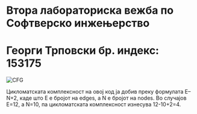 # Втора лабораториска вежба по Софтверско инжењерство
# Георги Трповски бр. индекс: 153175

![CFG](https://user-images.githubusercontent.com/63557696/91178338-481d4b00-e6e5-11ea-881a-35cd8a43cb22.png)

Цикломатската комплексност на овој код ја добив преку формулата E–N+2, каде што Е е бројот на edges, а N е бројот на nodes. 
Во случајoв Е=12, а N=10, па цикломатската комплексност изнесува 12-10+2=4.
